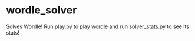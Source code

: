 # wordle_solver
Solves Wordle! Run play.py to play wordle and run solver_stats.py to see its stats!
